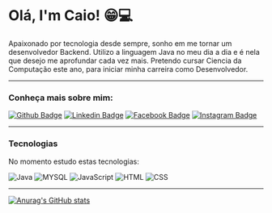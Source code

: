 # Olá, I'm Caio! 😁💻

<p>Apaixonado por tecnologia desde sempre, sonho em me tornar um desenvolvedor Backend. 
Utilizo a linguagem Java no meu dia a dia e é nela que desejo me aprofundar cada vez mais.
Pretendo cursar Ciencia da Computação este ano, para iniciar minha carreira como Desenvolvedor.  </p>

<hr>

### Conheça mais sobre mim:
[![Github Badge](https://img.shields.io/badge/GitHub-100000?style=for-the-badge&logo=github&logoColor=white)](https://github.com/caiosantosp)
[![Linkedin Badge](https://img.shields.io/badge/LinkedIn-0077B5?style=for-the-badge&logo=linkedin&logoColor=white)](https://www.linkedin.com/in/caiosantosportugal/)
[![Facebook Badge](https://img.shields.io/badge/Facebook-1877F2?style=for-the-badge&logo=facebook&logoColor=white)](https://www.facebook.com/profile.php?id=100026434596661)
[![Instagram Badge](https://img.shields.io/badge/Instagram-E4405F?style=for-the-badge&logo=instagram&logoColor=white)](https://www.instagram.com/caiosan_hs/)

<hr>

### Tecnologias

<p> No momento estudo estas tecnologias:</p>

<span> 
<img src="https://img.shields.io/badge/Java-ED8B00?style=for-the-badge&logo=java&logoColor=white" alt="Java"/>
<img src="https://img.shields.io/badge/MySQL-00000F?style=for-the-badge&logo=mysql&logoColor=white" alt="MYSQL"/>
<img src="https://img.shields.io/badge/JavaScript-F7DF1E?style=for-the-badge&logo=javascript&logoColor=black" alt="JavaScript"/>
<img src="https://img.shields.io/badge/HTML5-E34F26?style=for-the-badge&logo=html5&logoColor=white" alt="HTML"/>
<img src="https://img.shields.io/badge/CSS3-1572B6?style=for-the-badge&logo=css3&logoColor=white" alt="CSS"/>
</span>

<hr>

[![Anurag's GitHub stats](https://github-readme-stats.vercel.app/api?username=caiosantosp)](https://github.com/anuraghazra/github-readme-stats)
